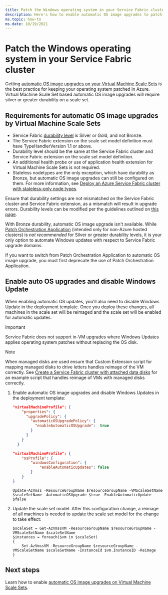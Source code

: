 ```yaml
---
title: Patch the Windows operating system in your Service Fabric cluster 
description: Here's how to enable automatic OS image upgrades to patch Service Fabric cluster nodes running on Windows.
ms.topic: how-to
ms.date: 10/19/2021
---
```


# Patch the Windows operating system in your Service Fabric cluster

Getting [automatic OS image upgrades on your Virtual Machine Scale Sets](../virtual-machine-scale-sets/virtual-machine-scale-sets-automatic-upgrade.md) is the best practice for keeping your operating system patched in Azure. Virtual Machine Scale Set based automatic OS image upgrades will require silver or greater durability on a scale set.

## Requirements for automatic OS image upgrades by Virtual Machine Scale Sets

- Service Fabric [durability level](service-fabric-cluster-capacity.md#durability-characteristics-of-the-cluster) is Silver or Gold, and not Bronze.
- The Service Fabric extension on the scale set model definition must have TypeHandlerVersion 1.1 or above.
- Durability level should be the same at the Service Fabric cluster and Service Fabric extension on the scale set model definition.
- An additional health probe or use of application health extension for Virtual Machine Scale Sets is not required.
- Stateless nodetypes are the only exception, which have durability as Bronze, but automatic OS image upgrades can still be configured on them. For more information, see [Deploy an Azure Service Fabric cluster with stateless-only node types](service-fabric-stateless-node-types.md).

Ensure that durability settings are not mismatched on the Service Fabric cluster and Service Fabric extension, as a mismatch will result in upgrade errors. Durability levels can be modified per the guidelines outlined on [this page](service-fabric-cluster-capacity.md#changing-durability-levels).

With Bronze durability, automatic OS image upgrade isn't available. While [Patch Orchestration Application](service-fabric-patch-orchestration-application.md) (intended only for non-Azure hosted clusters) is *not recommended* for Silver or greater durability levels, it is your only option to automate Windows updates with respect to Service Fabric upgrade domains.

If you want to switch from Patch Orchestration Application to automatic OS image upgrade, you must first deprecate the use of Patch Orchestration Application.

## Enable auto OS upgrades and disable Windows Update

When enabling automatic OS updates, you'll also need to disable Windows Update in the deployment template. Once you deploy these changes, all machines in the scale set will be reimaged and the scale set will be enabled for automatic updates.

> [!IMPORTANT]
> Service Fabric does not support in-VM upgrades where Windows Updates applies operating system patches without replacing the OS disk.

> [!NOTE]
> When managed disks are used ensure that Custom Extension script for mapping managed disks to drive letters handles reimage of the VM correctly.  See [Create a Service Fabric cluster with attached data disks](/azure/Virtual-machine-scale-sets/virtual-machine-scale-sets-attached-disks#create-a-service-fabric-cluster-with-attached-data-disks) for an example script that handles reimage of VMs with managed disks correctly.

1. Enable automatic OS image upgrades and disable Windows Updates in the deployment template:
 
    ```json
    "virtualMachineProfile": { 
        "properties": {
          "upgradePolicy": {
            "automaticOSUpgradePolicy": {
              "enableAutomaticOSUpgrade":  true
            }
          }
        }
      }
    ```
    
    ```json
    "virtualMachineProfile": { 
        "osProfile": { 
            "windowsConfiguration": { 
                "enableAutomaticUpdates": false 
            }
        }
    }
    ```

    ```azurepowershell-interactive
    Update-AzVmss -ResourceGroupName $resourceGroupName -VMScaleSetName $scaleSetName -AutomaticOSUpgrade $true -EnableAutomaticUpdate $false
    ```

1. Update the scale set model. After this configuration change, a reimage of all machines is needed to update the scale set model for the change to take effect:

    ```azurepowershell-interactive
    $scaleSet = Get-AzVmssVM -ResourceGroupName $resourceGroupName -VMScaleSetName $scaleSetName
    $instances = foreach($vm in $scaleSet)
    {
        Set-AzVmssVM -ResourceGroupName $resourceGroupName -VMScaleSetName $scaleSetName -InstanceId $vm.InstanceID -Reimage
    }
    ```

## Next steps

Learn how to enable [automatic OS image upgrades on Virtual Machine Scale Sets](../virtual-machine-scale-sets/virtual-machine-scale-sets-automatic-upgrade.md).